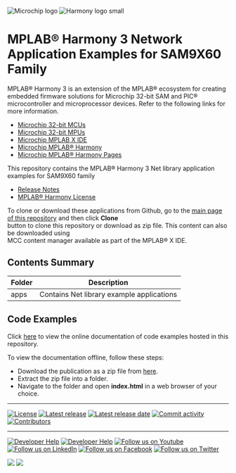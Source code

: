 ﻿![Microchip logo](https://raw.githubusercontent.com/wiki/Microchip-MPLAB-Harmony/Microchip-MPLAB-Harmony.github.io/images/microchip_logo.png)
![Harmony logo small](https://raw.githubusercontent.com/wiki/Microchip-MPLAB-Harmony/Microchip-MPLAB-Harmony.github.io/images/microchip_mplab_harmony_logo_small.png)

# MPLAB® Harmony 3 Network Application Examples for SAM9X60 Family

MPLAB® Harmony 3 is an extension of the MPLAB® ecosystem for creating embedded firmware solutions for Microchip 32-bit SAM and PIC® microcontroller and microprocessor devices.  Refer to the following links for more information.

- [Microchip 32-bit MCUs](https://www.microchip.com/design-centers/32-bit)
- [Microchip 32-bit MPUs](https://www.microchip.com/design-centers/32-bit-mpus)
- [Microchip MPLAB X IDE](https://www.microchip.com/mplab/mplab-x-ide)
- [Microchip MPLAB® Harmony](https://www.microchip.com/mplab/mplab-harmony)
- [Microchip MPLAB® Harmony Pages](https://microchip-mplab-harmony.github.io/)

This repository contains the MPLAB® Harmony 3 Net library application examples for SAM9X60 family

- [Release Notes](release_notes.md)
- [MPLAB® Harmony License](Microchip_SLA001.md)

To clone or download these applications from Github, go to the [main page of this repository](https://github.com/Microchip-MPLAB-Harmony/net_apps_sam_9x60/) and then click **Clone**<br /> button to clone this repository or download as zip file. This content can also be downloaded using <br /> MCC content manager available as part of the MPLAB® X IDE.

## Contents Summary

| Folder     | Description                                  |
| ---        | ---                                          |
| apps       | Contains Net library example applications    |

## Code Examples

Click [here](https://onlinedocs.microchip.com/v2/keyword-lookup?keyword=NET_APPS_SAM_9X60_H3_TCP_IP_APP_SAM9X60_FAMILY&redirect=true) to view the online documentation of code examples hosted in this repository.

To view the documentation offline, follow these steps:
 - Download the publication as a zip file from [here](https://onlinedocs.microchip.com/download/GUID-3B24DFA9-1BF4-4A67-A7E5-A02EBFF76256?type=webhelp).
 - Extract the zip file into a folder.
 - Navigate to the folder and open **index.html** in a web browser of your choice.

____

[![License](https://img.shields.io/badge/license-Harmony%20license-orange.svg)](https://github.com/Microchip-MPLAB-Harmony/net_apps_sam_9x60/blob/master/Microchip_SLA001.md)
[![Latest release](https://img.shields.io/github/release/Microchip-MPLAB-Harmony/net_apps_sam_9x60.svg)](https://github.com/Microchip-MPLAB-Harmony/net_apps_sam_9x60/releases/latest)
[![Latest release date](https://img.shields.io/github/release-date/Microchip-MPLAB-Harmony/net_apps_sam_9x60.svg)](https://github.com/Microchip-MPLAB-Harmony/net_apps_sam_9x60/releases/latest)
[![Commit activity](https://img.shields.io/github/commit-activity/y/Microchip-MPLAB-Harmony/net_apps_sam_9x60.svg)](https://github.com/Microchip-MPLAB-Harmony/net_apps_sam_9x60/graphs/commit-activity)
[![Contributors](https://img.shields.io/github/contributors-anon/Microchip-MPLAB-Harmony/net_apps_sam_9x60.svg)]()

____

[![Developer Help](https://img.shields.io/badge/Youtube-Developer%20Help-red.svg)](https://www.youtube.com/MicrochipDeveloperHelp)
[![Developer Help](https://img.shields.io/badge/XWiki-Developer%20Help-torquiose.svg)](https://developerhelp.microchip.com/xwiki/bin/view/software-tools/harmony/)
[![Follow us on Youtube](https://img.shields.io/badge/Youtube-Follow%20us%20on%20Youtube-red.svg)](https://www.youtube.com/user/MicrochipTechnology)
[![Follow us on LinkedIn](https://img.shields.io/badge/LinkedIn-Follow%20us%20on%20LinkedIn-blue.svg)](https://www.linkedin.com/company/microchip-technology)
[![Follow us on Facebook](https://img.shields.io/badge/Facebook-Follow%20us%20on%20Facebook-blue.svg)](https://www.facebook.com/microchiptechnology/)
[![Follow us on Twitter](https://img.shields.io/twitter/follow/MicrochipTech.svg?style=social)](https://twitter.com/MicrochipTech)

[![](https://img.shields.io/github/stars/Microchip-MPLAB-Harmony/net_apps_sam_9x60.svg?style=social)]()
[![](https://img.shields.io/github/watchers/Microchip-MPLAB-Harmony/net_apps_sam_9x60.svg?style=social)]()
